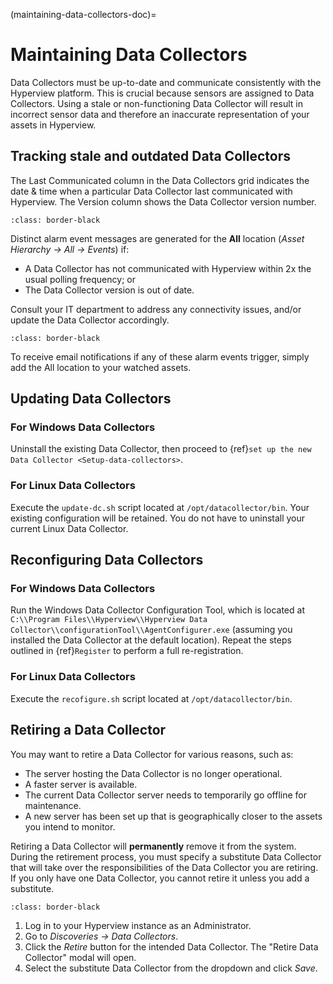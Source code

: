 (maintaining-data-collectors-doc)=

# Maintaining Data Collectors

Data Collectors must be up-to-date and communicate consistently with the Hyperview platform. This is crucial because sensors are assigned to Data Collectors. Using a stale or non-functioning Data Collector will result in incorrect sensor data and therefore an inaccurate representation of your assets in Hyperview.

## Tracking stale and outdated Data Collectors

The Last Communicated column in the Data Collectors grid indicates the date & time when a particular Data Collector last communicated with Hyperview. The Version column shows the Data Collector version number.

```{image} /product/auto-discovery/media/dc_grid.png
:class: border-black
```

Distinct alarm event messages are generated for the **All** location (*Asset Hierarchy → All → Events*) if:

- A Data Collector has not communicated with Hyperview within 2x the usual polling frequency; or
- The Data Collector version is out of date.

Consult your IT department to address any connectivity issues, and/or update the Data Collector accordingly.

```{image} /product/auto-discovery/media/events.png
:class: border-black
```

To receive email notifications if any of these alarm events trigger, simply add the All location to your watched assets.

## Updating Data Collectors

### For Windows Data Collectors

Uninstall the existing Data Collector, then proceed to {ref}`set up the new Data Collector <Setup-data-collectors>`.

### For Linux Data Collectors

Execute the `update-dc.sh` script located at `/opt/datacollector/bin`. Your existing configuration will be retained. You do not have to uninstall your current Linux Data Collector.

## Reconfiguring Data Collectors

### For Windows Data Collectors

Run the Windows Data Collector Configuration Tool, which is located at `C:\\Program Files\\Hyperview\\Hyperview Data Collector\\configurationTool\\AgentConfigurer.exe` (assuming you installed the Data Collector at the default location). Repeat the steps outlined in {ref}`Register` to perform a full re-registration.

### For Linux Data Collectors

Execute the `recofigure.sh` script located at `/opt/datacollector/bin`.

## Retiring a Data Collector

You may want to retire a Data Collector for various reasons, such as:

- The server hosting the Data Collector is no longer operational.
- A faster server is available.
- The current Data Collector server needs to temporarily go offline for maintenance.
- A new server has been set up that is geographically closer to the assets you intend to monitor.

Retiring a Data Collector will **permanently** remove it from the system. During the retirement process, you must specify a substitute Data Collector that will take over the responsibilities of the Data Collector you are retiring. If you only have one Data Collector, you cannot retire it unless you add a substitute.

```{image} /product/auto-discovery/media/retire.png
:class: border-black
```

1. Log in to your Hyperview instance as an Administrator.
2. Go to *Discoveries → Data Collectors*.
3. Click the *Retire* button for the intended Data Collector. The "Retire Data Collector" modal will open.
4. Select the substitute Data Collector from the dropdown and click *Save*.
